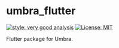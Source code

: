 # umbra_flutter

[![style: very good analysis][very_good_analysis_badge]][very_good_analysis_link]
[![License: MIT][license_badge]][license_link]

Flutter package for Umbra.

[license_badge]: https://img.shields.io/badge/license-MIT-blue.svg
[license_link]: https://opensource.org/licenses/MIT
[very_good_analysis_badge]: https://img.shields.io/badge/style-very_good_analysis-B22C89.svg
[very_good_analysis_link]: https://pub.dev/packages/very_good_analysis